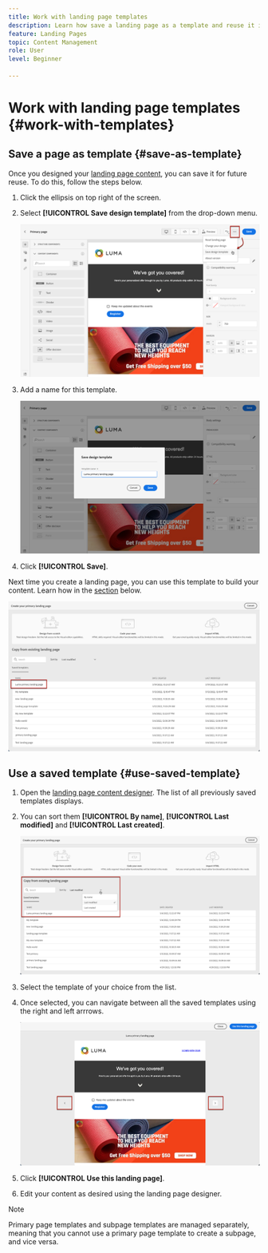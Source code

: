 ```yaml
---
title: Work with landing page templates
description: Learn how save a landing page as a template and reuse it in Journey Optimizer
feature: Landing Pages
topic: Content Management
role: User
level: Beginner

---
```

# Work with landing page templates {#work-with-templates}

## Save a page as template {#save-as-template}

Once you designed your [landing page content](lp-content.md), you can save it for future reuse. To do this, follow the steps below.

1. Click the ellipsis on top right of the screen.

1. Select **[!UICONTROL Save design template]** from the drop-down menu.

    ![](assets/lp_designer-save-template.png)

1. Add a name for this template.

    ![](assets/lp_designer-template-name.png)

1. Click **[!UICONTROL Save]**.

Next time you create a landing page, you can use this template to build your content. Learn how in the [section](#use-saved-template) below.

![](assets/lp_designer-saved-template.png)

## Use a saved template {#use-saved-template}

1. Open the [landing page content designer](design-lp.md). The list of all previously saved templates displays.

1. You can sort them **[!UICONTROL By name]**, **[!UICONTROL Last modified]** and **[!UICONTROL Last created]**.

    ![](assets/lp_designer-saved-templates.png)

1. Select the template of your choice from the list.

1. Once selected, you can navigate between all the saved templates using the right and left arrrows.

    ![](assets/lp_designer-saved-templates-navigate.png)

1. Click **[!UICONTROL Use this landing page]**.

1. Edit your content as desired using the landing page designer.

>[!NOTE]
>
>Primary page templates and subpage templates are managed separately, meaning that you cannot use a primary page template to create a subpage, and vice versa.
